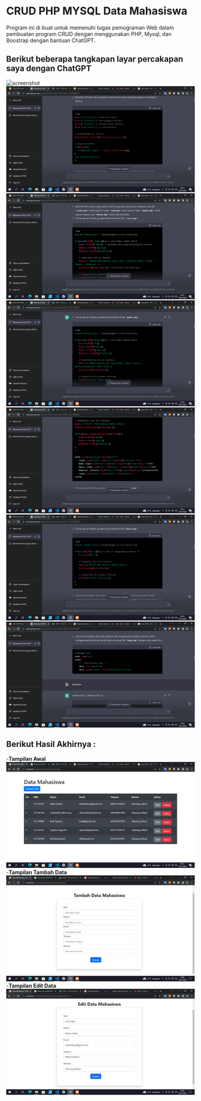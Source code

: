 # CRUD PHP MYSQL Data Mahasiswa

Program ini di buat untuk memenuhi tugas pemograman Web dalam 
pembuatan program CRUD dengan menggunakan PHP, Mysql, dan 
Boostrap dengan bantuan ChatGPT.

## Berikut beberapa tangkapan layar percakapan saya dengan ChatGPT
![screenshot](screenshot/gpt3.png)
![screenshot](screenshot/gpt4.png)
![screenshot](screenshot/gpt5.png)
![screenshot](screenshot/gpt7.png)
![screenshot](screenshot/gpt9.png)
![screenshot](screenshot/gpt10.png)
![screenshot](screenshot/gpt11.png)


## Berikut Hasil Akhirnya :
-**Tampilan Awal**
![screenshot](screenshot/index.png)
-**Tampilan Tambah Data**
![screenshot](screenshot/tambah.png)
-**Tampilan Edit Data**
![screenshot](screenshot/update.png)
